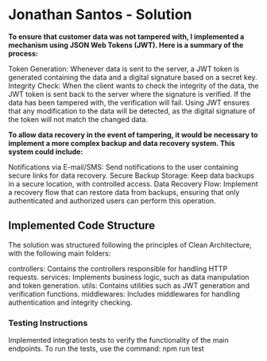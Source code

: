 # Jonathan Santos - Solution 

**To ensure that customer data was not tampered with, I implemented a mechanism using JSON Web Tokens (JWT). Here is a summary of the process:**

Token Generation: Whenever data is sent to the server, a JWT token is generated containing the data and a digital signature based on a secret key.
Integrity Check: When the client wants to check the integrity of the data, the JWT token is sent back to the server where the signature is verified. If the data has been tampered with, the verification will fail.
Using JWT ensures that any modification to the data will be detected, as the digital signature of the token will not match the changed data.

**To allow data recovery in the event of tampering, it would be necessary to implement a more complex backup and data recovery system. This system could include:**

Notifications via E-mail/SMS: Send notifications to the user containing secure links for data recovery.
Secure Backup Storage: Keep data backups in a secure location, with controlled access.
Data Recovery Flow: Implement a recovery flow that can restore data from backups, ensuring that only authenticated and authorized users can perform this operation.

## Implemented Code Structure
The solution was structured following the principles of Clean Architecture, with the following main folders:

controllers: Contains the controllers responsible for handling HTTP requests.
services: Implements business logic, such as data manipulation and token generation.
utils: Contains utilities such as JWT generation and verification functions.
middlewares: Includes middlewares for handling authentication and integrity checking.

### Testing Instructions
Implemented integration tests to verify the functionality of the main endpoints. To run the tests, use the command:
npm run test